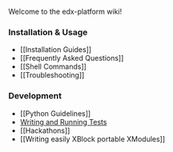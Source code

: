 Welcome to the edx-platform wiki!

### Installation & Usage

* [[Installation Guides]]
* [[Frequently Asked Questions]]
* [[Shell Commands]]
* [[Troubleshooting]]

### Development

* [[Python Guidelines]]
* [Writing and Running Tests](https://github.com/edx/edx-platform/blob/master/doc/testing.md)
* [[Hackathons]]
* [[Writing easily XBlock portable XModules]]